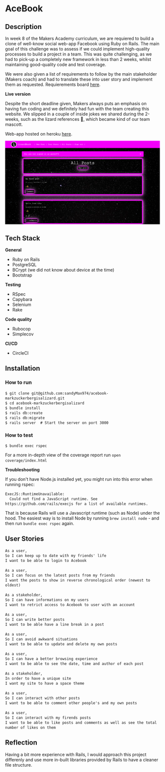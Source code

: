# AceBook

## Description

In week 8 of the Makers Academy curriculum, we are requiered to build a clone of well-know social web-app Facebook using Ruby on Rails. The main goal of this challenge was to assess if we could implement high-quality processes to build a project in a team.
This was quite challenging, as we had to pick-up a completely new framework in less than 2 weeks, whilst maintaining good-quality code and test coverage.

We were also given a list of requirements to follow by the main stakeholder (Makers coach) and had to translate these into user story and implement them as requested.
Requierements board [here](https://trello.com/b/N6ht59Tm/acebook-markzuckerbergisalizard).


**Live version**

Despite the short deadline given, Makers always puts an emphasis on having fun coding and we definitely had fun with the team creating this website. We slipped in a couple of inside jokes we shared during the 2-weeks, such as the lizard references 🦎, which became kind of our team mascott. 

Web-app hosted on heroku [here](https://lizardbook2021.herokuapp.com).

![Acebook web-app](https://github.com/sandyMax974/acebook-markzuckerbergisalizard/blob/main/screenshots/Screenshot%202021-04-27%20at%2016.42.19.png)

## Tech Stack

**General**
* Ruby on Rails
* PostgreSQL
* BCrypt (we did not know about device at the time)
* Bootstrap

**Testing**
* RSpec
* Capybara
* Selenium
* Rake

**Code quality**
* Rubocop
* Simplecov

**CI/CD**
* CircleCI

## Installation

### How to run

```
$ git clone git@github.com:sandyMax974/acebook-markzuckerbergisalizard.git
$ cd acebook-markzuckerbergisalizard
$ bundle install
$ rails db:create
$ rails db:migrate
$ rails server  # Start the server on port 3000
```

### How to test
```
$ bundle exec rspec 
```
For a more in-depth view of the coverage report run `open coverage/index.html`

**Troubleshooting**

If you don't have Node.js installed yet, you might run into this error when running rspec:
```
ExecJS::RuntimeUnavailable:
  Could not find a JavaScript runtime. See https://github.com/rails/execjs for a list of available runtimes.
 ```
That is because Rails will use a Javascript runtime (such as Node) under the hood. The easiest way is to install Node by running `brew install node` -
and then run `bundle exec rspec` again.


## User Stories
```
As a user, 
So I can keep up to date with my friends' life
I want to be able to login to Acebook

As a user,
So I can focus on the latest posts from my friends
I want the posts to show in reverse chronological order (newest to oldest)

As a stakeholder,
So I can have informations on my users
I want to retrict access to Acebook to user with an account

As a user,
So I can write better posts
I want to be able have a line break in a post

As a user,
So I can avoid awkward situations 
I want to be able to update and delete my own posts

As a user, 
So I can have a better browsing experience
I want to be able to see the date, time and author of each post

As a stakeholder,
In order to have a unique site
I want my site to have a space theme

As a user,
So I can interact with other posts
I want to be able to comment other people's and my own posts

As a user,
So I can interact with my firends posts
I want to be able to like posts and comments as well as see the total number of likes on them
```

## Reflection

Having a bit more experience with Rails, I would approach this project differenly and use more in-built libraries provided by Rails to have a cleaner file structure.
